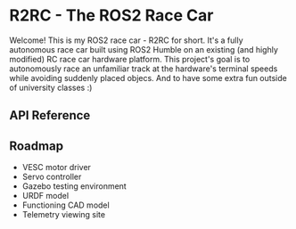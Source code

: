 
# R2RC - The ROS2 Race Car

Welcome! This is my ROS2 race car - R2RC for short. It's a fully autonomous race car built using ROS2 Humble on an existing (and highly modified) RC race car hardware platform. This project's goal is to autonomously race an unfamiliar track at the hardware's terminal speeds while avoiding suddenly placed objecs. And to have some extra fun outside of university classes :)
## API Reference


## Roadmap

- VESC motor driver
- Servo controller
- Gazebo testing environment
- URDF model
- Functioning CAD model
- Telemetry viewing site